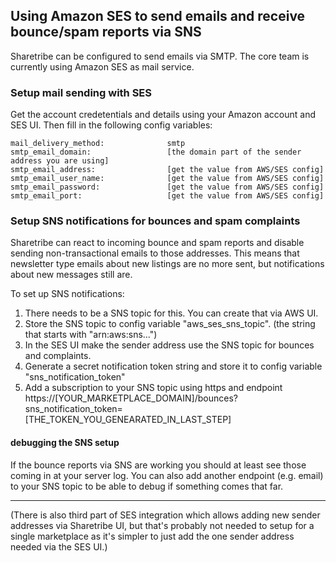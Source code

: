 ## Using Amazon SES to send emails and receive bounce/spam reports via SNS

Sharetribe can be configured to send emails via SMTP. The core team is currently using Amazon SES as mail service.

### Setup mail sending with SES

Get the account credetentials and details using your Amazon account and SES UI. Then fill in the following config variables:

```
mail_delivery_method:              smtp
smtp_email_domain:                 [the domain part of the sender address you are using]
smtp_email_address:                [get the value from AWS/SES config]
smtp_email_user_name:              [get the value from AWS/SES config]
smtp_email_password:               [get the value from AWS/SES config]
smtp_email_port:                   [get the value from AWS/SES config]
```

### Setup SNS notifications for bounces and spam complaints

Sharetribe can react to incoming bounce and spam reports and disable sending non-transactional emails to those addresses.
This means that newsletter type emails about new listings are no more sent, but notifications about new messages still are.

To set up SNS notifications:

1. There needs to be a SNS topic for this. You can create that via AWS UI.
1. Store the SNS topic to config variable "aws_ses_sns_topic". (the string that starts with "arn:aws:sns...")
1. In the SES UI make the sender address use the SNS topic for bounces and complaints.
1. Generate a secret notification token string and store it to config variable "sns_notification_token"
1. Add a subscription to your SNS topic using https and endpoint https://[YOUR_MARKETPLACE_DOMAIN]/bounces?sns_notification_token=[THE_TOKEN_YOU_GENEARATED_IN_LAST_STEP]

#### debugging the SNS setup

If the bounce reports via SNS are working you should at least see those coming in at your server log. You can also add another endpoint (e.g. email) to your SNS topic to be able to debug if something comes that far.

---

(There is also third part of SES integration which allows adding new sender addresses via Sharetribe UI, but that's probably not needed to setup for a single marketplace as it's simpler to just add the one sender address needed via the SES UI.)
